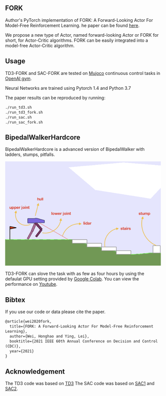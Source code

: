 ## FORK

Author's PyTorch implementation of FORK: A Forward-Looking Actor For Model-Free Reinforcement Learning. he paper can be found [here](https://arxiv.org/pdf/2010.01652.pdf).

We propose a new type of Actor, named forward-looking Actor or FORK for short, for Actor-Critic algorithms. FORK can be easily integrated into a model-free Actor-Critic algorithm.



## Usage

TD3-FORK and SAC-FORK are tested on [Mujoco](http://www.mujoco.org/) continuous control tasks in [OpenAI gym](https://gym.openai.com/). 

Neural Networks are trained using Pytorch 1.4 and Python 3.7

The paper results can be reproduced by running:

```
./run_td3.sh
./run_td3_fork.sh
./run_sac.sh
./run_sac_fork.sh
```



## BipedalWalkerHardcore

BipedalWalkerHardcore is a advanced version of BipedalWalker with ladders, stumps, pitfalls.

![](https://github.com/honghaow/FORK/blob/master/BipedalWalkerHardcore/bipedalwalker-hardcore1.png)

TD3-FORK can slove the task with as few as four hours by using the defaulat GPU setting provided by [Google Colab](https://colab.research.google.com/notebooks/intro.ipynb). You can view the performance on [Youtube](https://www.youtube.com/watch?v=pzzP8fA5Ipg).



## Bibtex

If you use our code or data please cite the paper.



```
@article{wei2020fork,
  title={FORK: A Forward-Looking Actor For Model-Free Reinforcement Learning},
  author={Wei, Honghao and Ying, Lei},
  booktitle={2021 IEEE 60th Annual Conference on Decision and Control (CDC)},
  year={2021}
}
```



## Acknowledgement

The TD3 code was based on [TD3](https://github.com/sfujim/TD3)
The SAC code was based on [SAC1](https://github.com/denisyarats/pytorch_sac) and [SAC2](https://github.com/vitchyr/rlkit).
